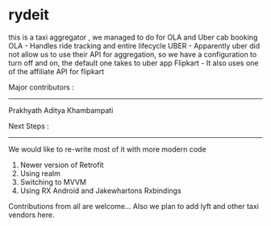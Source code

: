 # rydeit
this is a taxi aggregator , we managed to do for OLA and Uber cab booking 
OLA  - Handles ride tracking and entire lifecycle 
UBER - Apparently uber did not allow us to use their API for aggregation, so we have a configuration to turn off and on,
the default one takes to uber app
Flipkart - It also uses one of the affiliate API for flipkart 

Major contributors :
********************
Prakhyath 
Aditya Khambampati 

Next Steps :
*************

We would like to re-write most of it with more modern code
1. Newer version of Retrofit 
2. Using realm 
3. Switching to MVVM 
4. Using RX Android and Jakewhartons Rxbindings 

Contributions from all are welcome...  Also we plan to add lyft and other taxi vendors here.
